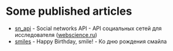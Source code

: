 # Some published articles

* [sn_api](https://github.com/Sobach/Articles/blob/master/sn_api.md) - Social networks API - API социальных сетей 
для исследователя ([webscience.ru](http://webscience.ru/details/eypiay-eypiay-kogo-hochesh-vybiray))
* [smiles](https://github.com/Sobach/Articles/blob/master/smiles.md) - Happy Birthday, smile! - Ко дню рождения смайла
